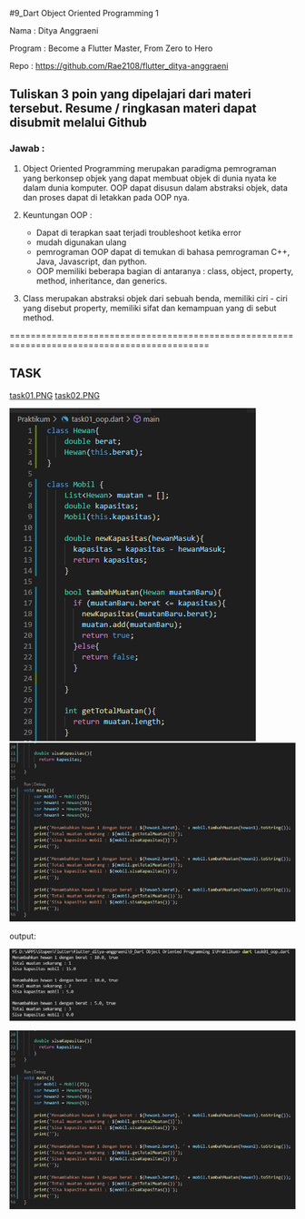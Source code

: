 #9_Dart Object Oriented Programming 1

Nama : Ditya Anggraeni

Program : Become a Flutter Master, From Zero to Hero

Repo : https://github.com/Rae2108/flutter_ditya-anggraeni

## Tuliskan 3 poin yang dipelajari dari materi tersebut. Resume / ringkasan materi dapat disubmit melalui Github

### Jawab : 

1. Object Oriented Programming merupakan paradigma pemrograman yang berkonsep objek yang dapat membuat objek di dunia nyata ke dalam dunia komputer.
OOP dapat disusun dalam abstraksi objek, data dan proses dapat di letakkan pada OOP nya.

2. Keuntungan OOP :
    - Dapat di terapkan saat terjadi troubleshoot ketika error 
    - mudah digunakan ulang
    - pemrograman OOP dapat di temukan di bahasa pemrograman C++, Java, Javascript, dan python.
    - OOP memiliki beberapa bagian di antaranya : class, object, property, method, inheritance, dan generics.

3. Class merupakan abstraksi objek dari sebuah benda, memiliki ciri - ciri yang disebut property, memiliki sifat dan kemampuan  yang di sebut method. 

============================================================================================

## TASK 

 
[task01.PNG](./Screenshots/task01.PNG) 
[task02.PNG](./Screenshots/task02.PNG)

![task01.PNG](./Screenshots/task01.PNG) 
![task02.PNG](./Screenshots/task02.PNG)

output:

![output01.PNG](./Screenshots/output01.PNG) 

![task02.PNG](./Screenshots/task02.PNG) 

 

